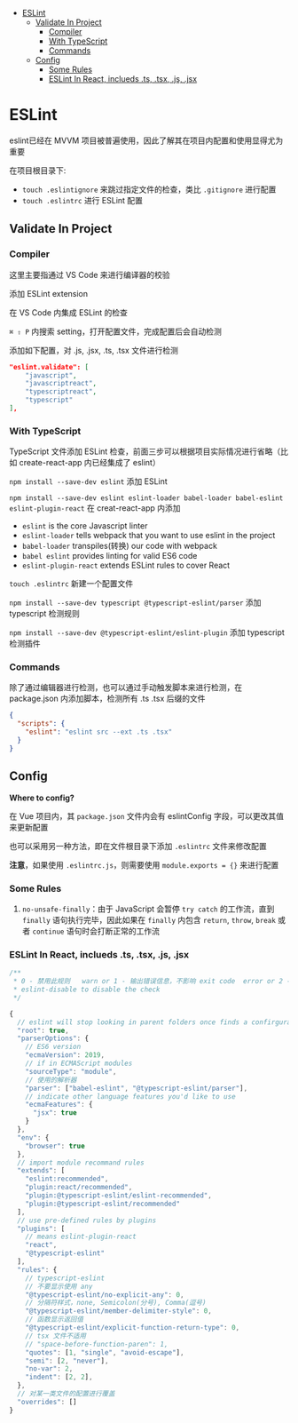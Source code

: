 <!-- MarkdownTOC -->

- [ESLint](#eslint)
  - [Validate In Project](#validate-in-project)
    - [Compiler](#compiler)
    - [With TypeScript](#with-typescript)
    - [Commands](#commands)
  - [Config](#config)
    - [Some Rules](#some-rules)
    - [ESLint In React, inclueds .ts, .tsx, .js, .jsx](#eslint-in-react-inclueds-ts-tsx-js-jsx)

<!-- /MarkdownTOC -->


# ESLint

eslint已经在 MVVM 项目被普遍使用，因此了解其在项目内配置和使用显得尤为重要

在项目根目录下:

- `touch .eslintignore` 来跳过指定文件的检查，类比 `.gitignore` 进行配置
- `touch .eslintrc` 进行 ESLint 配置

## Validate In Project


### Compiler

这里主要指通过 VS Code 来进行编译器的校验

添加 ESLint extension

在 VS Code 内集成 ESLint 的检查

`⌘ ⇧ P` 内搜索 setting，打开配置文件，完成配置后会自动检测

添加如下配置，对 .js, .jsx, .ts, .tsx 文件进行检测

```json
"eslint.validate": [
    "javascript",
    "javascriptreact",
    "typescriptreact",
    "typescript"
],
```

### With TypeScript

TypeScript 文件添加 ESLint 检查，前面三步可以根据项目实际情况进行省略（比如 create-react-app 内已经集成了 eslint）

`npm install --save-dev eslint` 添加 ESLint

`npm install --save-dev eslint eslint-loader babel-loader babel-eslint eslint-plugin-react` 在 creat-react-app 内添加

- `eslint` is the core Javascript linter
- `eslint-loader` tells webpack that you want to use eslint in the project
- `babel-loader` transpiles(转换) our code with webpack
- `babel eslint` provides linting for valid ES6 code
- `eslint-plugin-react` extends ESLint rules to cover React

`touch .eslintrc` 新建一个配置文件 

`npm install --save-dev typescript @typescript-eslint/parser` 添加 typescript 检测规则

`npm install --save-dev @typescript-eslint/eslint-plugin` 添加 typescript 检测插件


### Commands

除了通过编辑器进行检测，也可以通过手动触发脚本来进行检测，在 package.json 内添加脚本，检测所有 .ts .tsx 后缀的文件

```json
{
  "scripts": {
    "eslint": "eslint src --ext .ts .tsx"
  }
}
```

## Config

**Where to config?**

在 Vue 项目内，其 `package.json` 文件内会有 eslintConfig 字段，可以更改其值来更新配置

也可以采用另一种方法，即在文件根目录下添加 `.eslintrc` 文件来修改配置

**注意**，如果使用 `.eslintrc.js`，则需要使用 `module.exports = {}` 来进行配置


### Some Rules

1. `no-unsafe-finally`：由于 JavaScript 会暂停 `try catch` 的工作流，直到 `finally` 语句执行完毕，因此如果在 `finally` 内包含 `return`, `throw`,
`break` 或者 `continue` 语句时会打断正常的工作流


### ESLint In React, inclueds .ts, .tsx, .js, .jsx

```js
/**
 * 0 - 禁用此规则   warn or 1 - 输出错误信息，不影响 exit code  error or 2 - 输出错误信息， exit code 置为 1
 * eslint-disable to disable the check
 */

{
  // eslint will stop looking in parent folders once finds a confirguration to avoid unexpected errors
  "root": true,
  "parserOptions": {
    // ES6 version
    "ecmaVersion": 2019,
    // if in ECMAScript modules
    "sourceType": "module",
    // 使用的解析器
    "parser": ["babel-eslint", "@typescript-eslint/parser"],
    // indicate other language features you'd like to use
    "ecmaFeatures": {
      "jsx": true
    }
  },
  "env": {
    "browser": true
  },
  // import module recommand rules
  "extends": [
    "eslint:recommended",
    "plugin:react/recommended",
    "plugin:@typescript-eslint/eslint-recommended",
    "plugin:@typescript-eslint/recommended"
  ],
  // use pre-defined rules by plugins
  "plugins": [
    // means eslint-plugin-react
    "react",
    "@typescript-eslint"
  ],
  "rules": {
    // typescript-eslint
    // 不要显示使用 any
    "@typescript-eslint/no-explicit-any": 0,
    // 分隔符样式，none, Semicolon(分号), Comma(逗号)
    "@typescript-eslint/member-delimiter-style": 0,
    // 函数显示返回值
    "@typescript-eslint/explicit-function-return-type": 0,
    // tsx 文件不适用
    // "space-before-function-paren": 1,
    "quotes": [1, "single", "avoid-escape"],
    "semi": [2, "never"],
    "no-var": 2,
    "indent": [2, 2],
  },
  // 对某一类文件的配置进行覆盖
  "overrides": []
}
```